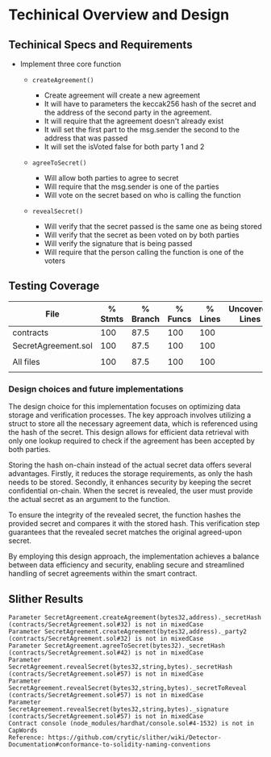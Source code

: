 # Techinical Overview and Design

## Techinical Specs and Requirements
- Implement three core function 
  - `createAgreement()`
    - Create agreement will create a new agreement
    - It will have to parameters the keccak256 hash of the secret and the address of the second party in the agreement.
    - It will require that the agreement doesn't already exist
    - It will set the first part to the msg.sender the second to the address that was passed
    - It will set the isVoted false for both party 1 and 2

  - `agreeToSecret()`
    - Will allow both parties to agree to secret
    - Will require that the msg.sender is one of the parties
    - Will vote on the secret based on who is calling the function
  - `revealSecret()`
    - Will verify that the secret passed is the same one as being stored
    - Will verify that the secret as been voted on by both parties
    - Will verify the signature that is being passed
    - Will require that the person calling the function is one of the voters

## Testing Coverage


File                  |  % Stmts | % Branch |  % Funcs |  % Lines |Uncovered Lines |
----------------------|----------|----------|----------|----------|----------------|
 contracts           |      100 |     87.5 |      100 |      100 |                |
  SecretAgreement.sol |      100 |     87.5 |      100 |      100 |                |
||||||
All files             |      100 |     87.5 |      100 |      100 |                |
||||||

### Design choices and future implementations

The design choice for this implementation focuses on optimizing data storage and verification processes. The key approach involves utilizing a struct to store all the necessary agreement data, which is referenced using the hash of the secret. This design allows for efficient data retrieval with only one lookup required to check if the agreement has been accepted by both parties.

Storing the hash on-chain instead of the actual secret data offers several advantages. Firstly, it reduces the storage requirements, as only the hash needs to be stored. Secondly, it enhances security by keeping the secret confidential on-chain. When the secret is revealed, the user must provide the actual secret as an argument to the function.

To ensure the integrity of the revealed secret, the function hashes the provided secret and compares it with the stored hash. This verification step guarantees that the revealed secret matches the original agreed-upon secret.

By employing this design approach, the implementation achieves a balance between data efficiency and security, enabling secure and streamlined handling of secret agreements within the smart contract.



## Slither Results
```
Parameter SecretAgreement.createAgreement(bytes32,address)._secretHash (contracts/SecretAgreement.sol#32) is not in mixedCase
Parameter SecretAgreement.createAgreement(bytes32,address)._party2 (contracts/SecretAgreement.sol#32) is not in mixedCase
Parameter SecretAgreement.agreeToSecret(bytes32)._secretHash (contracts/SecretAgreement.sol#42) is not in mixedCase
Parameter SecretAgreement.revealSecret(bytes32,string,bytes)._secretHash (contracts/SecretAgreement.sol#57) is not in mixedCase
Parameter SecretAgreement.revealSecret(bytes32,string,bytes)._secretToReveal (contracts/SecretAgreement.sol#57) is not in mixedCase
Parameter SecretAgreement.revealSecret(bytes32,string,bytes)._signature (contracts/SecretAgreement.sol#57) is not in mixedCase
Contract console (node_modules/hardhat/console.sol#4-1532) is not in CapWords
Reference: https://github.com/crytic/slither/wiki/Detector-Documentation#conformance-to-solidity-naming-conventions
```

